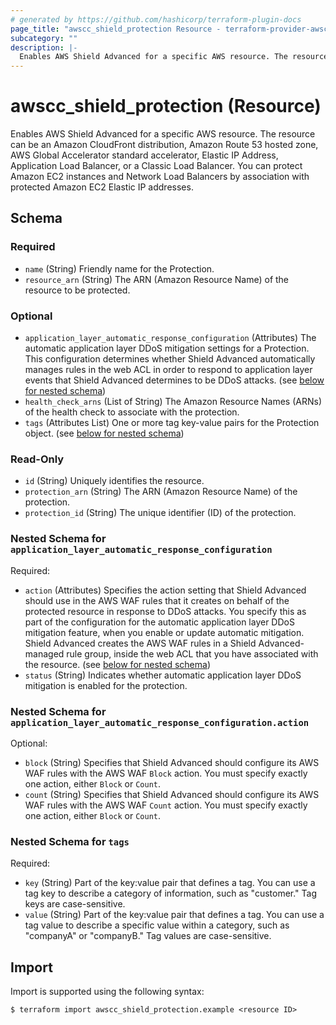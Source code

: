 ```yaml
---
# generated by https://github.com/hashicorp/terraform-plugin-docs
page_title: "awscc_shield_protection Resource - terraform-provider-awscc"
subcategory: ""
description: |-
  Enables AWS Shield Advanced for a specific AWS resource. The resource can be an Amazon CloudFront distribution, Amazon Route 53 hosted zone, AWS Global Accelerator standard accelerator, Elastic IP Address, Application Load Balancer, or a Classic Load Balancer. You can protect Amazon EC2 instances and Network Load Balancers by association with protected Amazon EC2 Elastic IP addresses.
---
```


# awscc_shield_protection (Resource)

Enables AWS Shield Advanced for a specific AWS resource. The resource can be an Amazon CloudFront distribution, Amazon Route 53 hosted zone, AWS Global Accelerator standard accelerator, Elastic IP Address, Application Load Balancer, or a Classic Load Balancer. You can protect Amazon EC2 instances and Network Load Balancers by association with protected Amazon EC2 Elastic IP addresses.



<!-- schema generated by tfplugindocs -->
## Schema

### Required

- `name` (String) Friendly name for the Protection.
- `resource_arn` (String) The ARN (Amazon Resource Name) of the resource to be protected.

### Optional

- `application_layer_automatic_response_configuration` (Attributes) The automatic application layer DDoS mitigation settings for a Protection. This configuration determines whether Shield Advanced automatically manages rules in the web ACL in order to respond to application layer events that Shield Advanced determines to be DDoS attacks. (see [below for nested schema](#nestedatt--application_layer_automatic_response_configuration))
- `health_check_arns` (List of String) The Amazon Resource Names (ARNs) of the health check to associate with the protection.
- `tags` (Attributes List) One or more tag key-value pairs for the Protection object. (see [below for nested schema](#nestedatt--tags))

### Read-Only

- `id` (String) Uniquely identifies the resource.
- `protection_arn` (String) The ARN (Amazon Resource Name) of the protection.
- `protection_id` (String) The unique identifier (ID) of the protection.

<a id="nestedatt--application_layer_automatic_response_configuration"></a>
### Nested Schema for `application_layer_automatic_response_configuration`

Required:

- `action` (Attributes) Specifies the action setting that Shield Advanced should use in the AWS WAF rules that it creates on behalf of the protected resource in response to DDoS attacks. You specify this as part of the configuration for the automatic application layer DDoS mitigation feature, when you enable or update automatic mitigation. Shield Advanced creates the AWS WAF rules in a Shield Advanced-managed rule group, inside the web ACL that you have associated with the resource. (see [below for nested schema](#nestedatt--application_layer_automatic_response_configuration--action))
- `status` (String) Indicates whether automatic application layer DDoS mitigation is enabled for the protection.

<a id="nestedatt--application_layer_automatic_response_configuration--action"></a>
### Nested Schema for `application_layer_automatic_response_configuration.action`

Optional:

- `block` (String) Specifies that Shield Advanced should configure its AWS WAF rules with the AWS WAF `Block` action.
You must specify exactly one action, either `Block` or `Count`.
- `count` (String) Specifies that Shield Advanced should configure its AWS WAF rules with the AWS WAF `Count` action.
You must specify exactly one action, either `Block` or `Count`.



<a id="nestedatt--tags"></a>
### Nested Schema for `tags`

Required:

- `key` (String) Part of the key:value pair that defines a tag. You can use a tag key to describe a category of information, such as "customer." Tag keys are case-sensitive.
- `value` (String) Part of the key:value pair that defines a tag. You can use a tag value to describe a specific value within a category, such as "companyA" or "companyB." Tag values are case-sensitive.

## Import

Import is supported using the following syntax:

```shell
$ terraform import awscc_shield_protection.example <resource ID>
```
